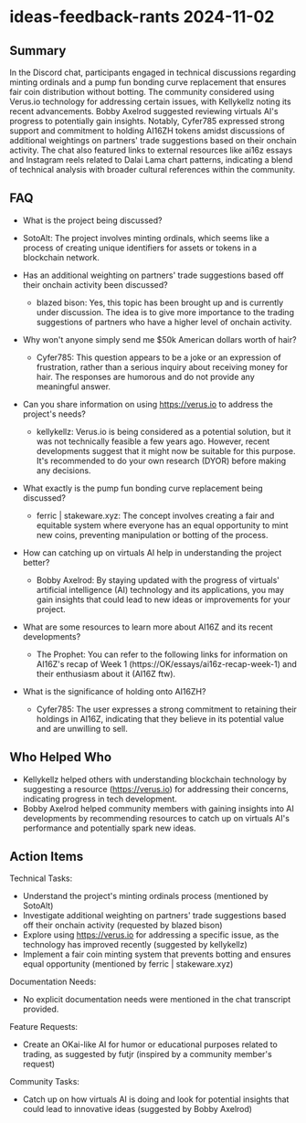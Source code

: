 # ideas-feedback-rants 2024-11-02

## Summary
 In the Discord chat, participants engaged in technical discussions regarding minting ordinals and a pump fun bonding curve replacement that ensures fair coin distribution without botting. The community considered using Verus.io technology for addressing certain issues, with Kellykellz noting its recent advancements. Bobby Axelrod suggested reviewing virtuals AI's progress to potentially gain insights. Notably, Cyfer785 expressed strong support and commitment to holding AI16ZH tokens amidst discussions of additional weightings on partners' trade suggestions based on their onchain activity. The chat also featured links to external resources like ai16z essays and Instagram reels related to Dalai Lama chart patterns, indicating a blend of technical analysis with broader cultural references within the community.

## FAQ
 - What is the project being discussed?
  - SotoAlt: The project involves minting ordinals, which seems like a process of creating unique identifiers for assets or tokens in a blockchain network.

- Has an additional weighting on partners' trade suggestions based off their onchain activity been discussed?
  - blazed bison: Yes, this topic has been brought up and is currently under discussion. The idea is to give more importance to the trading suggestions of partners who have a higher level of onchain activity.

- Why won't anyone simply send me $50k American dollars worth of hair?
  - Cyfer785: This question appears to be a joke or an expression of frustration, rather than a serious inquiry about receiving money for hair. The responses are humorous and do not provide any meaningful answer.

- Can you share information on using https://verus.io to address the project's needs?
  - kellykellz: Verus.io is being considered as a potential solution, but it was not technically feasible a few years ago. However, recent developments suggest that it might now be suitable for this purpose. It's recommended to do your own research (DYOR) before making any decisions.

- What exactly is the pump fun bonding curve replacement being discussed?
  - ferric | stakeware.xyz: The concept involves creating a fair and equitable system where everyone has an equal opportunity to mint new coins, preventing manipulation or botting of the process.

- How can catching up on virtuals AI help in understanding the project better?
  - Bobby Axelrod: By staying updated with the progress of virtuals' artificial intelligence (AI) technology and its applications, you may gain insights that could lead to new ideas or improvements for your project.

- What are some resources to learn more about AI16Z and its recent developments?
  - The Prophet: You can refer to the following links for information on AI16Z's recap of Week 1 (https://OK/essays/ai16z-recap-week-1) and their enthusiasm about it (AI16Z ftw).

- What is the significance of holding onto AI16ZH?
  - Cyfer785: The user expresses a strong commitment to retaining their holdings in AI16Z, indicating that they believe in its potential value and are unwilling to sell.

## Who Helped Who
 - Kellykellz helped others with understanding blockchain technology by suggesting a resource (https://verus.io) for addressing their concerns, indicating progress in tech development.
- Bobby Axelrod helped community members with gaining insights into AI developments by recommending resources to catch up on virtuals AI's performance and potentially spark new ideas.

## Action Items
 Technical Tasks:
  - Understand the project's minting ordinals process (mentioned by SotoAlt)
  - Investigate additional weighting on partners' trade suggestions based off their onchain activity (requested by blazed bison)
  - Explore using https://verus.io for addressing a specific issue, as the technology has improved recently (suggested by kellykellz)
  - Implement a fair coin minting system that prevents botting and ensures equal opportunity (mentioned by ferric | stakeware.xyz)

Documentation Needs:
  - No explicit documentation needs were mentioned in the chat transcript provided.

Feature Requests:
  - Create an OKai-like AI for humor or educational purposes related to trading, as suggested by futjr (inspired by a community member's request)

Community Tasks:
  - Catch up on how virtuals AI is doing and look for potential insights that could lead to innovative ideas (suggested by Bobby Axelrod)

